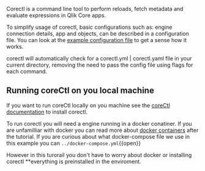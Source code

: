 Corectl is a command line tool to perform reloads, fetch metadata and evaluate expressions in Qlik Core apps. <br>

To simplify usage of corectl, basic configurations such as: engine connection details, app and objects, can be described in a configuration file. You can look at the [example configuration file](https://github.com/qlik-oss/corectl/blob/master/examples/corectl.yml) to get a sense how it works.<br>

corectl will automatically check for a corectl.yml | corectl.yaml file in your current directory, removing the need to pass the config file using flags for each command.


## Running coreCtl on you local machine
If you want to run coreCtl locally on you machine see the [coreCtl documentation](https://github.com/qlik-oss/corectl) to install corectl.

To run corectl you will need a engine running in a docker conatiner. If you are unfamilliar with docker you can read more about [docker containers](https://www.docker.com/resources/what-container) after the tutorial. If you are curious about what docker-compose file we use in this example you can `../docker-compose.yml`{{open}}

However in this turorail you don't have to worry about docker or installing corectl **everything is preinstalled in the enviroment. 



